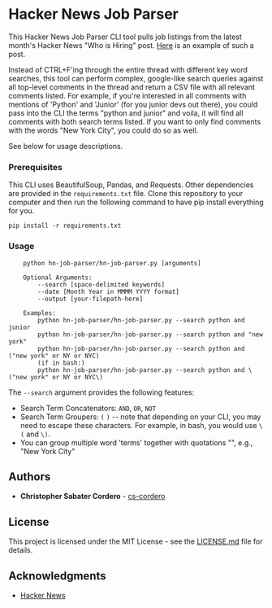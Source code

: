 # Hacker News Job Parser

This Hacker News Job Parser CLI tool pulls job listings from the latest month's Hacker News "Who is Hiring" post.  [Here](https://news.ycombinator.com/item?id=14901313) is an example of such a post.

Instead of CTRL+F'ing through the entire thread with different key word searches, this tool can perform complex, google-like search queries against all top-level comments in the thread and return a CSV file with all relevant comments listed.  For example, if you're interested in all comments with mentions of 'Python' and 'Junior' (for you junior devs out there), you could pass into the CLI the terms "python and junior" and voila, it will find all comments with both search terms listed.  If you want to only find comments with the words "New York City", you could do so as well.

See below for usage descriptions.


### Prerequisites

This CLI uses BeautifulSoup, Pandas, and Requests. Other dependencies are provided in the `requirements.txt` file.  Clone this repository to your computer and then run the following command to have pip install everything for you.


```
pip install -r requirements.txt
```

### Usage
```
    python hn-job-parser/hn-job-parser.py [arguments]

    Optional Arguments:
        --search [space-delimited keywords]
        --date [Month Year in MMMM YYYY format]
        --output [your-filepath-here]

    Examples:
        python hn-job-parser/hn-job-parser.py --search python and junior
        python hn-job-parser/hn-job-parser.py --search python and "new york"
        python hn-job-parser/hn-job-parser.py --search python and ("new york" or NY or NYC)
        (if in bash:)
        python hn-job-parser/hn-job-parser.py --search python and \("new york" or NY or NYC\)
```

The `--search` argument provides the following features:
* Search Term Concatenators:  `AND`, `OR`, `NOT`
* Search Term Groupers:  `(` `)` -- note that depending on your CLI, you may need to escape these characters.  For example, in bash, you would use `\(` and `\)`.
* You can group multiple word 'terms' together with quotations "", e.g., "New York City"

## Authors

* **Christopher Sabater Cordero** - [cs-cordero](https://github.com/cs-cordero)

## License

This project is licensed under the MIT License - see the [LICENSE.md](LICENSE.md) file for details.


## Acknowledgments

* [Hacker News](https://news.ycombinator.com/)
